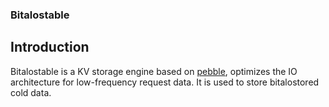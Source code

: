 ### Bitalostable

## Introduction

Bitalostable is a KV storage engine based on [pebble](https://github.com/cockroachdb/pebble), optimizes the IO architecture for low-frequency request data. It is used to store bitalostored cold data.